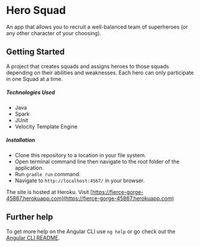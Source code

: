 # Hero Squad
An app that allows you to recruit a well-balanced team of superheroes (or any other character of your choosing).

## Getting Started
A project that creates squads and assigns heroes to those squads depending on their abilities and weaknesses. Each hero can only participate in one Squad at a time.

##### Technologies Used
- Java
- Spark
- JUnit
- Velocity Template Engine

##### Installation

- Clone this repository to a location in your file system.
- Open terminal command line then navigate to the root folder of the application.
- Run `gradle run` command.
- Navigate to `http://localhost:4567/` in your browser.

The site is hosted at Heroku. Visit [https://fierce-gorge-45867.herokuapp.com](https://fierce-gorge-45867.herokuapp.com)

## Further help

To get more help on the Angular CLI use `ng help` or go check out the [Angular CLI README](https://github.com/angular/angular-cli/blob/master/README.md).
